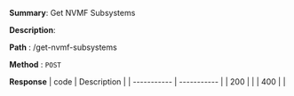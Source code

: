 **Summary**: Get NVMF Subsystems

**Description**:

**Path** : /get-nvmf-subsystems

**Method** : `POST`

**Response**
| code      | Description |
| ----------- | ----------- |
|  200   |       |
|  400   |       |

